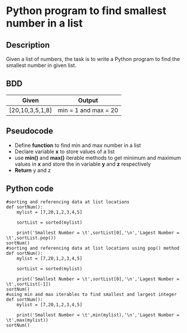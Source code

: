 # Python program to find smallest number in a list

## Description
Given a list of numbers, the task is to write a Python program to find the smallest number in given list.

## BDD


|       Given         |       Output          |
|---------------------|-----------------------|
|   [20,10,3,5,1,8]   | min = 1 and max = 20  |


## Pseudocode
- Define **function** to find min and max number in a list
- Declare  variable **x** to store values of a list
- use **min()** and **max()** iterable methods to get minimum and maximum values in **x** and store the in variable **y** and **z** respectively
- **Return** y and z

## Python code

```text
#sorting and referencing data at list locations
def sortNum():
    mylist = [7,20,1,2,3,4,5]
    
    sortList = sorted(mylist)
    
    print('Smallest Number = \t',sortList[0],'\n','Lagest Number = \t',sortList.pop())
sortNum()
#sorting and referencing data at list locations using pop() method
def sortNum():
    mylist = [7,20,1,2,3,4,5]
    
    sortList = sorted(mylist)
    
    print('Smallest Number = \t',sortList[0],'\n','Lagest Number = \t',sortList[-1])
sortNum()
#using min and max iterables to find smallest and largest integer
def sortNum():
    mylist = [7,20,1,2,3,4,5]
    
    print('Smallest Number = \t',min(mylist),'\n','Lagest Number = \t',max(mylist))
sortNum()
```
